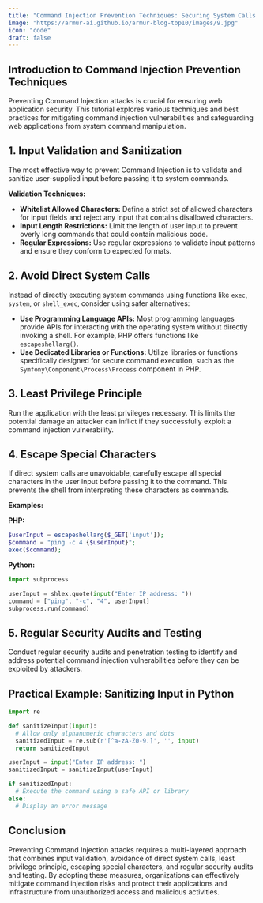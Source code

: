 ```yaml
---
title: "Command Injection Prevention Techniques: Securing System Calls and Protecting Against Command Injection Attacks"
image: "https://armur-ai.github.io/armur-blog-top10/images/9.jpg"
icon: "code"
draft: false
---
```

## Introduction to Command Injection Prevention Techniques

Preventing Command Injection attacks is crucial for ensuring web application security. This tutorial explores various techniques and best practices for mitigating command injection vulnerabilities and safeguarding web applications from system command manipulation.

## 1. Input Validation and Sanitization

The most effective way to prevent Command Injection is to validate and sanitize user-supplied input before passing it to system commands.

**Validation Techniques:**

* **Whitelist Allowed Characters:** Define a strict set of allowed characters for input fields and reject any input that contains disallowed characters.
* **Input Length Restrictions:** Limit the length of user input to prevent overly long commands that could contain malicious code.
* **Regular Expressions:** Use regular expressions to validate input patterns and ensure they conform to expected formats.


## 2. Avoid Direct System Calls

Instead of directly executing system commands using functions like `exec`, `system`, or `shell_exec`, consider using safer alternatives:

* **Use Programming Language APIs:** Most programming languages provide APIs for interacting with the operating system without directly invoking a shell. For example, PHP offers functions like ` escapeshellarg()`.
* **Use Dedicated Libraries or Functions:** Utilize libraries or functions specifically designed for secure command execution, such as the `Symfony\Component\Process\Process` component in PHP.


## 3. Least Privilege Principle

Run the application with the least privileges necessary. This limits the potential damage an attacker can inflict if they successfully exploit a command injection vulnerability.


## 4. Escape Special Characters

If direct system calls are unavoidable, carefully escape all special characters in the user input before passing it to the command.  This prevents the shell from interpreting these characters as commands.

**Examples:**

**PHP:**

```php
$userInput = escapeshellarg($_GET['input']);
$command = "ping -c 4 {$userInput}";
exec($command);
```

**Python:**

```python
import subprocess

userInput = shlex.quote(input("Enter IP address: "))
command = ["ping", "-c", "4", userInput]
subprocess.run(command)
```


## 5. Regular Security Audits and Testing

Conduct regular security audits and penetration testing to identify and address potential command injection vulnerabilities before they can be exploited by attackers.


## Practical Example: Sanitizing Input in Python

```python
import re

def sanitizeInput(input):
  # Allow only alphanumeric characters and dots
  sanitizedInput = re.sub(r'[^a-zA-Z0-9.]', '', input)
  return sanitizedInput

userInput = input("Enter IP address: ")
sanitizedInput = sanitizeInput(userInput)

if sanitizedInput:
  # Execute the command using a safe API or library
else:
  # Display an error message 
```

## Conclusion

Preventing Command Injection attacks requires a multi-layered approach that combines input validation, avoidance of direct system calls, least privilege principle, escaping special characters, and regular security audits and testing. By adopting these measures, organizations can effectively mitigate command injection risks and protect their applications and infrastructure from unauthorized access and malicious activities. 
